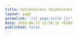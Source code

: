 ```yaml
---
title: Sütikezelési tájékoztató
layout: page
permalink: "/{{ page.title }}/"
date: 2018-06-22 12:56:12 +0200
published: false
---
```

